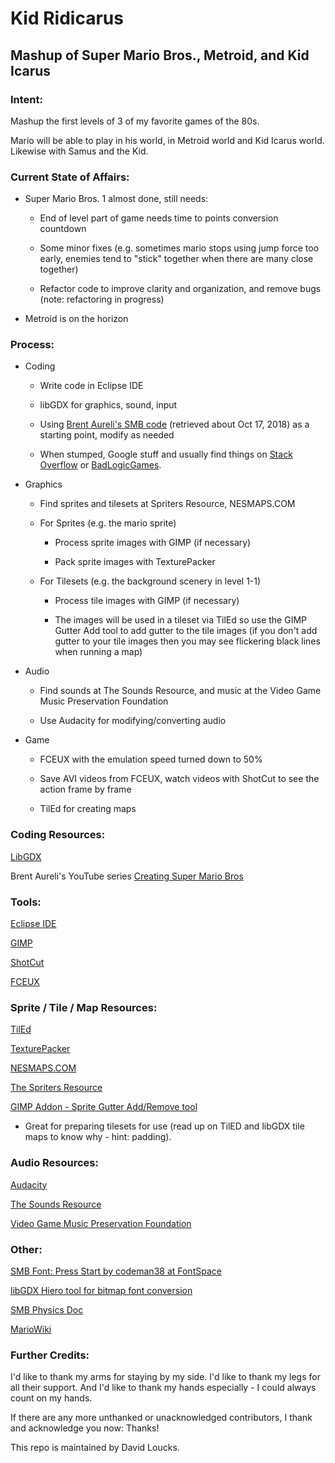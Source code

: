 # Kid Ridicarus

## Mashup of Super Mario Bros., Metroid, and Kid Icarus

### Intent:

Mashup the first levels of 3 of my favorite games of the 80s.

Mario will be able to play in his world, in Metroid world and Kid Icarus world. Likewise with Samus and the Kid.

### Current State of Affairs:

* Super Mario Bros. 1 almost done, still needs:

  * End of level part of game needs time to points conversion countdown

  * Some minor fixes (e.g. sometimes mario stops using jump force too early, enemies tend to "stick" together when there are many close together)
  
  * Refactor code to improve clarity and organization, and remove bugs (note: refactoring in progress)

* Metroid is on the horizon

### Process:

* Coding

  * Write code in Eclipse IDE

  * libGDX for graphics, sound, input

  * Using [Brent Aureli's SMB code](https://github.com/BrentAureli/SuperMario) (retrieved about Oct 17, 2018) as a starting point, modify as needed

  * When stumped, Google stuff and usually find things on [Stack Overflow](www.stackoverflow.com) or [BadLogicGames](www.badlogicgames.com).

* Graphics

  * Find sprites and tilesets at Spriters Resource, NESMAPS.COM

  * For Sprites (e.g. the mario sprite)

    * Process sprite images with GIMP (if necessary)

    * Pack sprite images with TexturePacker
 
  * For Tilesets (e.g. the background scenery in level 1-1)

    * Process tile images with GIMP (if necessary)

    * The images will be used in a tileset via TilEd so use the GIMP Gutter Add tool to add gutter to the tile images (if you don't add gutter to your tile images then you may see flickering black lines when running a map)

* Audio

  * Find sounds at The Sounds Resource, and music at the Video Game Music Preservation Foundation

  * Use Audacity for modifying/converting audio

* Game

  * FCEUX with the emulation speed turned down to 50%
  
  * Save AVI videos from FCEUX, watch videos with ShotCut to see the action frame by frame

  * TilEd for creating maps

### Coding Resources:

[LibGDX](libgdx.badlogicgames.com)

Brent Aureli's YouTube series [Creating Super Mario Bros](https://www.youtube.com/watch?v=a8MPxzkwBwo&list=PLZm85UZQLd2SXQzsF-a0-pPF6IWDDdrXt)

### Tools:

[Eclipse IDE](www.eclipse.org)

[GIMP](www.gimp.org)

[ShotCut](www.shotcut.org)

[FCEUX](www.fceux.com)

### Sprite / Tile / Map Resources:

[TilEd](www.mapeditor.org)

[TexturePacker](www.codeandweb.com/texturepacker)

[NESMAPS.COM](www.nesmaps.com)

[The Spriters Resource](www.spriters-resource.com)

[GIMP Addon - Sprite Gutter Add/Remove tool](https://gimper.net/threads/add-remove-sprite-sheet-gutter-padding-and-spacing.14189/)

  * Great for preparing tilesets for use (read up on TilED and libGDX tile maps to know why - hint: padding).

### Audio Resources:

[Audacity](www.audacityteam.org)

[The Sounds Resource](www.sounds-resource.com)

[Video Game Music Preservation Foundation](www.vgmpf.com)

### Other:

[SMB Font: Press Start by codeman38 at FontSpace](https://www.fontspace.com/codeman38/press-start)

[libGDX Hiero tool for bitmap font conversion](https://github.com/libgdx/libgdx/wiki/Hiero)

[SMB Physics Doc](http://i276.photobucket.com/albums/kk21/jdaster64/smb_playerphysics.png.html)

[MarioWiki](https://www.mariowiki.com/)

### Further Credits:

I'd like to thank my arms for staying by my side. I'd like to thank my legs for all their support. And I'd like to thank my hands especially - I could always count on my hands.

If there are any more unthanked or unacknowledged contributors, I thank and acknowledge you now: Thanks!

This repo is maintained by David Loucks.
